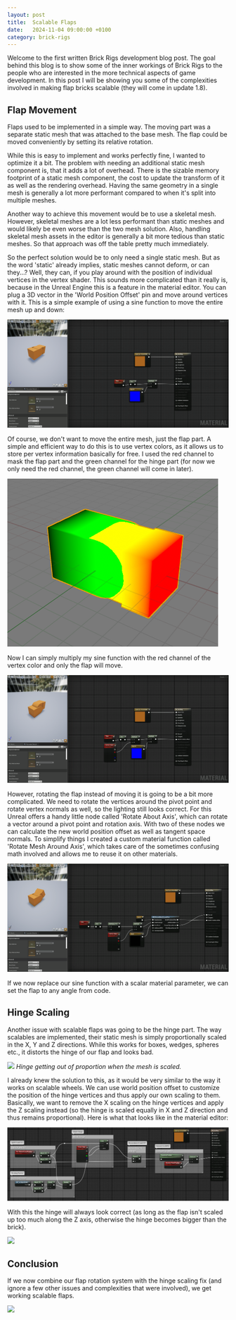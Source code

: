 ```yaml
---
layout: post
title:  Scalable Flaps
date:   2024-11-04 09:00:00 +0100
category: brick-rigs
---
```

Welcome to the first written Brick Rigs development blog post. The goal behind this blog is to show some of the inner workings of Brick Rigs to the people who are interested in the more technical aspects of game development. In this post I will be showing you some of the complexities involved in making flap bricks scalable (they will come in update 1.8).

## Flap Movement

Flaps used to be implemented in a simple way. The moving part was a separate static mesh that was attached to the base mesh. The flap could be moved conveniently by setting its relative rotation.

While this is easy to implement and works perfectly fine, I wanted to optimize it a bit. The problem with needing an additional static mesh component is, that it adds a lot of overhead. There is the sizable memory footprint of a static mesh component, the cost to update the transform of it as well as the rendering overhead. Having the same geometry in a single mesh is generally a lot more performant compared to when it's split into multiple meshes.

Another way to achieve this movement would be to use a skeletal mesh. However, skeletal meshes are a lot less performant than static meshes and would likely be even worse than the two mesh solution. Also, handling skeletal mesh assets in the editor is generally a bit more tedious than static meshes. So that approach was off the table pretty much immediately.

So the perfect solution would be to only need a single static mesh. But as the word 'static' already implies, static meshes cannot deform, or can they...? Well, they can, if you play around with the position of individual vertices in the vertex shader. This sounds more complicated than it really is, because in the Unreal Engine this is a feature in the material editor. You can plug a 3D vector in the 'World Position Offset' pin and move around vertices with it. This is a simple example of using a sine function to move the entire mesh up and down:

![](/assets/scalable-flaps/wpo-sine.gif)

Of course, we don't want to move the entire mesh, just the flap part. A simple and efficient way to do this is to use vertex colors, as it allows us to store per vertex information basically for free. I used the red channel to mask the flap part and the green channel for the hinge part (for now we only need the red channel, the green channel will come in later).

![](/assets/scalable-flaps/vertex-colors.png)

Now I can simply multiply my sine function with the red channel of the vertex color and only the flap will move.

![](/assets/scalable-flaps/wpo-sine-vertex-color.gif)

However, rotating the flap instead of moving it is going to be a bit more complicated. We need to rotate the vertices around the pivot point and rotate vertex normals as well, so the lighting still looks correct. For this Unreal offers a handy little node called 'Rotate About Axis', which can rotate a vector around a pivot point and rotation axis. With two of these nodes we can calculate the new world position offset as well as tangent space normals. To simplify things I created a custom material function called 'Rotate Mesh Around Axis', which takes care of the sometimes confusing math involved and allows me to reuse it on other materials.

![](/assets/scalable-flaps/wpo-rotation.gif)

If we now replace our sine function with a scalar material parameter, we can set the flap to any angle from code.

## Hinge Scaling

Another issue with scalable flaps was going to be the hinge part. The way scalables are implemented, their static mesh is simply proportionally scaled in the X, Y and Z directions. While this works for boxes, wedges, spheres etc., it distorts the hinge of our flap and looks bad.

![](/assets/scalable-flaps/hinge-stretching.gif)
*Hinge getting out of proportion when the mesh is scaled.*

I already knew the solution to this, as it would be very similar to the way it works on scalable wheels. We can use world position offset to customize the position of the hinge vertices and thus apply our own scaling to them. Basically, we want to remove the X scaling on the hinge vertices and apply the Z scaling instead (so the hinge is scaled equally in X and Z direction and thus remains proportional). Here is what that looks like in the material editor:

![](/assets/scalable-flaps/hinge-stretching-fix.png)

With this the hinge will always look correct (as long as the flap isn't scaled up too much along the Z axis, otherwise the hinge becomes bigger than the brick).

![](/assets/scalable-flaps/hinge-stretching-fixed.gif)

## Conclusion

If we now combine our flap rotation system with the hinge scaling fix (and ignore a few other issues and complexities that were involved), we get working scalable flaps.

![](/assets/scalable-flaps/working-flaps.gif)